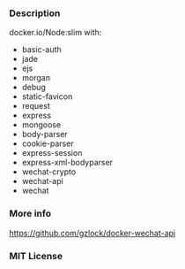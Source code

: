 ### Description
docker.io/Node:slim with:
- basic-auth
- jade
- ejs
- morgan
- debug
- static-favicon
- request
- express
- mongoose
- body-parser
- cookie-parser
- express-session
- express-xml-bodyparser
- wechat-crypto
- wechat-api
- wechat

### More info
https://github.com/gzlock/docker-wechat-api

### MIT License